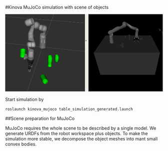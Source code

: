 
#Kinova MuJoCo simulation with scene of objects

![Image of Yaktocat](scripts/simstate.png)

Start simulation by 

```shell script
roslaunch kinova_mujoco table_simulation_generated.launch
```

##Scene preparation for MuJoCo

MuJoCo requires the whole scene to be described by a single model.
We generate URDFs from the robot workspace plus objects. To 
make the simulation more stable, we decompose the object meshes
into mant small convex bodies. 